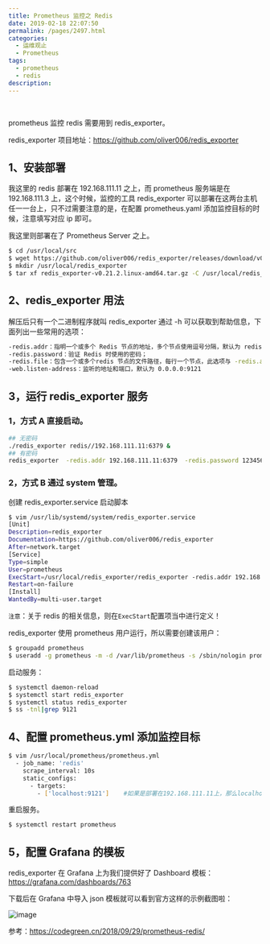 ```yaml
---
title: Prometheus 监控之 Redis
date: 2019-02-18 22:07:50
permalink: /pages/2497.html
categories:
  - 运维观止
  - Prometheus
tags:
  - prometheus
  - redis
description:
---
```


<br><ArticleTopAd></ArticleTopAd>


prometheus 监控 redis 需要用到 redis_exporter。



redis_exporter 项目地址：https://github.com/oliver006/redis_exporter



## 1、安装部署



我这里的 redis 部署在 192.168.111.11 之上，而 prometheus 服务端是在 192.168.111.3 上，这个时候，监控的工具 redis_exporter 可以部署在这两台主机任一一台上，只不过需要注意的是，在配置 prometheus.yaml 添加监控目标的时候，注意填写对应 ip 即可。



我这里则部署在了 Prometheus Server 之上。



```sh
$ cd /usr/local/src
$ wget https://github.com/oliver006/redis_exporter/releases/download/v0.21.2/redis_exporter-v0.21.2.linux-amd64.tar.gz
$ mkdir /usr/local/redis_exporter
$ tar xf redis_exporter-v0.21.2.linux-amd64.tar.gz -C /usr/local/redis_exporter/
```



## 2、redis_exporter 用法



解压后只有一个二进制程序就叫 redis_exporter 通过 -h 可以获取到帮助信息，下面列出一些常用的选项：



```sh
-redis.addr：指明一个或多个 Redis 节点的地址，多个节点使用逗号分隔，默认为 redis://localhost:6379
-redis.password：验证 Redis 时使用的密码；
-redis.file：包含一个或多个redis 节点的文件路径，每行一个节点，此选项与 -redis.addr 互斥。
-web.listen-address：监听的地址和端口，默认为 0.0.0.0:9121
```



## 3，运行 redis_exporter 服务



### 1，方式 A 直接启动。



```sh
## 无密码
./redis_exporter redis//192.168.111.11:6379 &
## 有密码
redis_exporter  -redis.addr 192.168.111.11:6379  -redis.password 123456
```



### 2，方式 B 通过 system 管理。



创建 redis_exporter.service 启动脚本



```sh
$ vim /usr/lib/systemd/system/redis_exporter.service
[Unit]
Description=redis_exporter
Documentation=https://github.com/oliver006/redis_exporter
After=network.target
[Service]
Type=simple
User=prometheus
ExecStart=/usr/local/redis_exporter/redis_exporter -redis.addr 192.168.111.11:6379  -redis.password 123456
Restart=on-failure
[Install]
WantedBy=multi-user.target
```



`注意`：关于 redis 的相关信息，则在`ExecStart`配置项当中进行定义！



redis_exporter 使用 prometheus 用户运行，所以需要创建该用户：



```sh
$ groupadd prometheus
$ useradd -g prometheus -m -d /var/lib/prometheus -s /sbin/nologin prometheus
```



启动服务：



```sh
$ systemctl daemon-reload
$ systemctl start redis_exporter
$ systemctl status redis_exporter
$ ss -tnl|grep 9121
```



## 4、配置 prometheus.yml 添加监控目标



```sh
$ vim /usr/local/prometheus/prometheus.yml
  - job_name: 'redis'
    scrape_interval: 10s
    static_configs:
      - targets:
        - ['localhost:9121']    #如果是部署在192.168.111.11上，那么localhost需要改成192.168.111.11
```



重启服务。



```sh
$ systemctl restart prometheus
```



## 5，配置 Grafana 的模板



redis_exporter 在 Grafana 上为我们提供好了 Dashboard 模板：https://grafana.com/dashboards/763



下载后在 Grafana 中导入 json 模板就可以看到官方这样的示例截图啦：





![image](http://t.eryajf.net/imgs/2021/09/9593ff5ea69b016b.jpg)





参考：https://codegreen.cn/2018/09/29/prometheus-redis/

<br><ArticleTopAd></ArticleTopAd>
